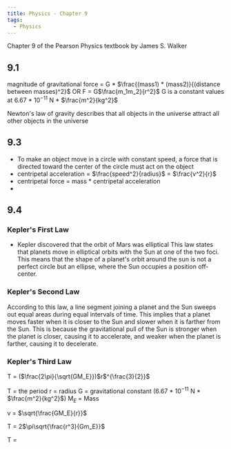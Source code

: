 ```yaml
---
title: Physics - Chapter 9
tags:
  - Physics
---
```


Chapter 9 of the Pearson Physics textbook by James S. Walker

## 9.1

magnitude of gravitational force = G * $\frac{(mass1) * (mass2)}{(distance between masses)^2}$ OR F = G$\frac{m_1m_2}{r^2}$ 
G is a constant values at 6.67 * 10$^{-11}$ N * $\frac{m^2}{kg^2}$

Newton's law of gravity describes that all objects in the universe attract all other objects in the universe
## 9.3

- To make an object move in a circle with constant speed, a force that is directed toward the center of the circle must act on the object
- centripetal acceleration = $\frac{speed^2}{radius}$ = $\frac{v^2}{r}$  
- centripetal force = mass * centripetal acceleration
- 

## 9.4

### Kepler's First Law
- Kepler discovered that the orbit of Mars was elliptical 
This law states that planets move in elliptical orbits with the Sun at one of the two foci. This means that the shape of a planet's orbit around the sun is not a perfect circle but an ellipse, where the Sun occupies a position off-center.

### Kepler's Second Law
According to this law, a line segment joining a planet and the Sun sweeps out equal areas during equal intervals of time. This implies that a planet moves faster when it is closer to the Sun and slower when it is farther from the Sun. This is because the gravitational pull of the Sun is stronger when the planet is closer, causing it to accelerate, and weaker when the planet is farther, causing it to decelerate.

### Kepler's Third Law

T = ($\frac{2\pi}{\sqrt{GM_E}})$r$^{\frac{3}{2}}$ 

T = the period
r = radius
G = gravitational constant (6.67 * 10$^{-11}$ N * $\frac{m^2}{kg^2}$)
M$_E$ = Mass

v = $\sqrt{\frac{GM_E}{r}}$

T = 2$\pi\sqrt{\frac{r^3}{Gm_E}}$ 

T = 